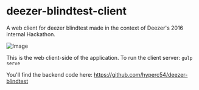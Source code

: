 # deezer-blindtest-client
A web client for deezer blindtest made in the context of Deezer's 2016 internal Hackathon.

![ Image ](https://image.ibb.co/hv5X7K/capture_d_e_cran_2017_02_15_a_18_27_50.png)

This is the web client-side of the application.
To run the client server:
`gulp serve`

You'll find the backend code here:
https://github.com/hyperc54/deezer-blindtest

